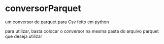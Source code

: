 # conversorParquet
um conversor de parquet para Csv feito em python

para utilizar, basta colocar o conversor na mesma pasta do arquivo parquet que deseja utilizar 
